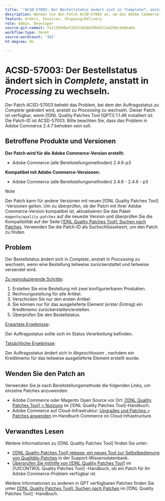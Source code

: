 ```yaml
---
title: '"ACSD-57003: Der Bestellstatus ändert sich in *Complete*, anstatt zu *Processing* zu wechseln.'
description: Wenden Sie den Patch ACSD-57003 an, um das Adobe Commerce-Problem zu beheben, bei dem der Auftragsstatus zu *Complete* geändert wird, anstatt zu *Processing* zu wechseln.
feature: Orders, Invoices, Shipping/Delivery
role: Admin, Developer
source-git-commit: fe11599dbef283326db029b0312ad290cde0ba0a
workflow-type: tm+mt
source-wordcount: '362'
ht-degree: 0%

---
```


# ACSD-57003: Der Bestellstatus ändert sich in *Complete*, anstatt in *Processing* zu wechseln.

Der Patch ACSD-57003 behebt das Problem, bei dem der Auftragsstatus zu *Complete* geändert wird, anstatt zu *Processing* zu wechseln. Dieser Patch ist verfügbar, wenn [!DNL Quality Patches Tool (QPT)] 1.1.46 installiert ist. Die Patch-ID ist ACSD-57003. Bitte beachten Sie, dass das Problem in Adobe Commerce 2.4.7 behoben sein soll.

## Betroffene Produkte und Versionen

**Der Patch wird für die Adobe Commerce-Version erstellt:**

* Adobe Commerce (alle Bereitstellungsmethoden) 2.4.6-p3

**Kompatibel mit Adobe Commerce-Versionen:**

* Adobe Commerce (alle Bereitstellungsmethoden) 2.4.6 - 2.4.6 - p3

>[!NOTE]
>
>Der Patch kann für andere Versionen mit neuen [!DNL Quality Patches Tool] -Versionen gelten. Um zu überprüfen, ob der Patch mit Ihrer Adobe Commerce-Version kompatibel ist, aktualisieren Sie das Paket `magento/quality-patches` auf die neueste Version und überprüfen Sie die Kompatibilität auf der Seite [[!DNL Quality Patches Tool]: Suchen nach Patches](https://experienceleague.adobe.com/tools/commerce-quality-patches/index.html). Verwenden Sie die Patch-ID als Suchschlüsselwort, um den Patch zu finden.

## Problem

Der Bestellstatus ändert sich in *Complete*, anstatt in *Processing* zu wechseln, wenn eine Bestellung teilweise zurückerstattet und teilweise versendet wird.

<u>Zu reproduzierende Schritte</u>:

1. Erstellen Sie eine Bestellung mit zwei konfigurierbaren Produkten.
1. Rechnungsstellung für alle Artikel.
1. Verschicken Sie nur den ersten Artikel.
1. Sie können nur für das ausgelieferte Element (*erster Eintrag*) ein Kreditmemo zurückerstatten/erstellen.
1. Überprüfen Sie den Bestellstatus.

<u>Erwartete Ergebnisse</u>:

Der Auftragsstatus sollte sich im Status _Verarbeitung_ befinden.

<u>Tatsächliche Ergebnisse</u>:

Der Auftragsstatus ändert sich in *Abgeschlossen* , nachdem ein Kreditmemo für das teilweise ausgelieferte Element erstellt wurde.

## Wenden Sie den Patch an

Verwenden Sie je nach Bereitstellungsmethode die folgenden Links, um einzelne Patches anzuwenden:

* Adobe Commerce oder Magento Open Source vor Ort: [[!DNL Quality Patches Tool] > Nutzung](/help/tools/quality-patches-tool/usage.md) im [!DNL Quality Patches Tool]-Handbuch.
* Adobe Commerce auf Cloud-Infrastruktur: [Upgrades und Patches > Patches anwenden](https://experienceleague.adobe.com/docs/commerce-cloud-service/user-guide/develop/upgrade/apply-patches.html) im Handbuch Commerce on Cloud Infrastructure.

## Verwandtes Lesen

Weitere Informationen zu [!DNL Quality Patches Tool] finden Sie unter:

* [[!DNL Quality Patches Tool] release: ein neues Tool zur Selbstbedienung von Qualitäts-Patches](https://experienceleague.adobe.com/en/docs/commerce-knowledge-base/kb/announcements/commerce-announcements/magento-quality-patches-released-new-tool-to-self-serve-quality-patches) in der Support-Wissensdatenbank.
* [Überprüfen Sie mithilfe von  [!DNL Quality Patches Tool]](/help/tools/quality-patches-tool/patches-available-in-qpt/check-patch-for-magento-issue-with-magento-quality-patches.md) im [!UICONTROL Quality Patches Tool] -Handbuch, ob ein Patch für Ihr Adobe Commerce-Problem verfügbar ist.


Weitere Informationen zu anderen in QPT verfügbaren Patches finden Sie unter [[!DNL Quality Patches Tool]: Suchen nach Patches](https://experienceleague.adobe.com/tools/commerce-quality-patches/index.html) im [!DNL Quality Patches Tool] -Handbuch.
